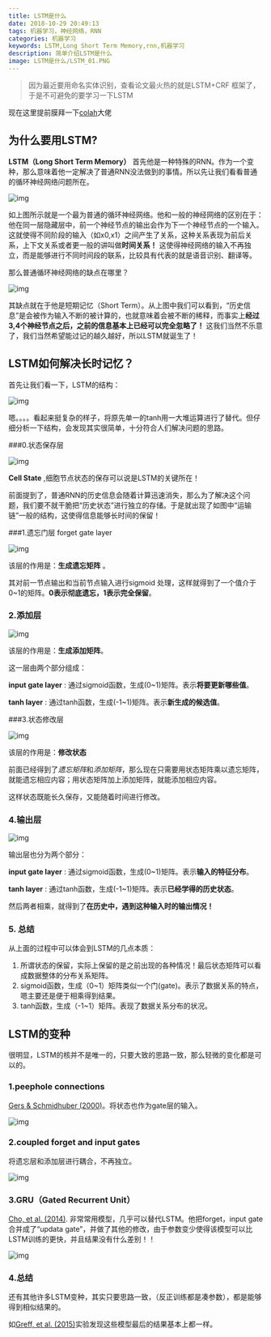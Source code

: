 ```yaml
---
title: LSTM是什么
date: 2018-10-29 20:49:13
tags: 机器学习，神经网络，RNN
categories: 机器学习
keywords: LSTM,Long Short Term Memory,rnn,机器学习
description: 简单介绍LSTM是什么
image: LSTM是什么/LSTM_01.PNG  
---
```


>  因为最近要用命名实体识别，查看论文最火热的就是LSTM+CRF 框架了，于是不可避免的要学习一下LSTM  

现在这里提前膜拜一下[colah](http://colah.github.io/posts/2015-08-Understanding-LSTMs/)大佬



## 为什么要用LSTM?

**LSTM（Long Short Term Memory）** 首先他是一种特殊的RNN。作为一个变种，那么意味着他一定解决了普通RNN没法做到的事情。所以先让我们看看普通的循环神经网络问题所在。



![img](LSTM是什么/LSTM_02.png)

如上图所示就是一个最为普通的循环神经网络。他和一般的神经网络的区别在于：他在同一层隐藏层中，前一个神经节点的输出会作为下一个神经节点的一个输入。这就使得不同阶段的输入（如x0,x1）之间产生了关系，这种关系表现为前后关系，上下文关系或者更一般的讲叫做**时间关系！** 这使得神经网络的输入不再独立，而是能够进行不同时间段的联系，比较具有代表的就是语音识别、翻译等。

那么普通循环神经网络的缺点在哪里？

![img](LSTM是什么/LSTM_03.png)

其缺点就在于他是短期记忆（Short Term）。从上图中我们可以看到，“历史信息”是会被作为输入不断的被计算的，也就意味着会被不断的稀释，而事实上**经过3,4个神经节点之后，之前的信息基本上已经可以完全忽略了！** 这我们当然不乐意了，我们当然希望能过记的越久越好，所以LSTM就诞生了！



## LSTM如何解决长时记忆？

首先让我们看一下，LSTM的结构：

![img](LSTM是什么/LSTM_01.png)

嗯。。。。看起来挺复杂的样子，将原先单一的tanh用一大堆运算进行了替代。但仔细分析一下结构，会发现其实很简单，十分符合人们解决问题的思路。



###0.状态保存层

![img](LSTM是什么/LSTM_04.png)

**Cell State** ,细胞节点状态的保存可以说是LSTM的关键所在！

前面提到了，普通RNN的历史信息会随着计算迅速消失，那么为了解决这个问题，我们要不就干脆把“历史状态”进行独立的存储。于是就出现了如图中“运输链”一般的结构，这使得信息能够长时间的保留！



###1.遗忘门层 forget gate layer

![img](LSTM是什么/LSTM_05.png)



该层的作用是：**生成遗忘矩阵** 。

其对前一节点输出和当前节点输入进行sigmoid 处理，这样就得到了一个值介于0~1的矩阵。**0表示彻底遗忘，1表示完全保留**。



### 2.添加层

![img](LSTM是什么/LSTM_06.png)



该层的作用是：**生成添加矩阵**。

这一层由两个部分组成：

**input gate layer** : 通过sigmoid函数，生成(0~1)矩阵。表示**将要更新哪些值**。

**tanh layer** : 通过tanh函数，生成(-1~1)矩阵。表示**新生成的候选值**。



###3.状态修改层

![img](LSTM是什么/LSTM_07.png)

该层的作用是：**修改状态**

前面已经得到了*遗忘矩阵*和*添加矩阵*，那么现在只需要用状态矩阵乘以遗忘矩阵，就能遗忘相应内容；用状态矩阵加上添加矩阵，就能添加相应内容。

这样状态既能长久保存，又能随着时间进行修改。



### 4.输出层

![img](LSTM是什么/LSTM_08.png)

输出层也分为两个部分：

**input gate layer** : 通过sigmoid函数，生成(0~1)矩阵。表示**输入的特征分布**。

**tanh layer** : 通过tanh函数，生成(-1~1)矩阵。表示**已经学得的历史状态**。

然后两者相乘，就得到了**在历史中，遇到这种输入时的输出情况！**



### 5. 总结

从上面的过程中可以体会到LSTM的几点本质：

1. 所谓状态的保留，实际上保留的是之前出现的各种情况！最后状态矩阵可以看成数据整体的分布关系矩阵。
2. sigmoid函数，生成（0~1）矩阵类似一个门(gate)。表示了数据关系的特点，嗯主要还是便于相乘得到结果。
3. tanh函数，生成（-1~1）矩阵。表现了数据关系分布的状况。



## LSTM的变种

很明显，LSTM的核并不是唯一的，只要大致的思路一致，那么轻微的变化都是可以的。



### 1.peephole connections

[Gers & Schmidhuber (2000)](ftp://ftp.idsia.ch/pub/juergen/TimeCount-IJCNN2000.pdf)。将状态也作为gate层的输入。

![img](LSTM是什么/LSTM_09.png)



### 2.coupled forget and input gates

将遗忘层和添加层进行耦合，不再独立。

![img](LSTM是什么/LSTM_10.png)



### 3.GRU（Gated Recurrent Unit）

[Cho, et al. (2014)](http://arxiv.org/pdf/1406.1078v3.pdf). 非常常用模型，几乎可以替代LSTM。他把forget，input gate合并成了“updata gate”，并做了其他的修改，由于参数变少使得该模型可以比LSTM训练的更快，并且结果没有什么差别！！

![img](LSTM是什么/LSTM_11.png)



### 4.总结

还有其他许多LSTM变种，其实只要思路一致，（反正训练都是凑参数），都是能够得到相似结果的。

如[Greff, et al. (2015)](http://arxiv.org/pdf/1503.04069.pdf)实验发现这些模型最后的结果基本上都一样。